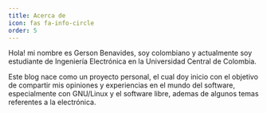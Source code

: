 ```yaml
---
title: Acerca de
icon: fas fa-info-circle
order: 5
---
```


Hola! mi nombre es Gerson Benavides, soy colombiano y actualmente soy estudiante de Ingeniería Electrónica en la Universidad Central de Colombia.

Este blog nace como un proyecto personal, el cual doy inicio con el objetivo de compartir mis opiniones y experiencias en el mundo del software, especialmente con GNU/Linux y el software libre, ademas de algunos temas referentes a la electrónica.
